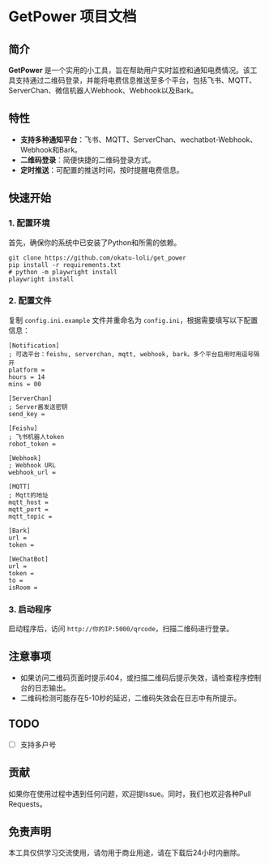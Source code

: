 # GetPower 项目文档

## 简介

**GetPower** 是一个实用的小工具，旨在帮助用户实时监控和通知电费情况。该工具支持通过二维码登录，并能将电费信息推送至多个平台，包括飞书、MQTT、ServerChan、微信机器人Webhook、Webhook以及Bark。

## 特性

- **支持多种通知平台**：飞书、MQTT、ServerChan、wechatbot-Webhook、Webhook和Bark。
- **二维码登录**：简便快捷的二维码登录方式。
- **定时推送**：可配置的推送时间，按时提醒电费信息。

## 快速开始

### 1. 配置环境

首先，确保你的系统中已安装了Python和所需的依赖。
```
git clone https://github.com/okatu-loli/get_power
pip install -r requirements.txt
# python -m playwright install
playwright install
```

### 2. 配置文件

复制 `config.ini.example` 文件并重命名为 `config.ini`，根据需要填写以下配置信息：

```plaintext
[Notification]
; 可选平台：feishu, serverchan, mqtt, webhook, bark。多个平台启用时用逗号隔开
platform =
hours = 14
mins = 00

[ServerChan]
; Server酱发送密钥
send_key =

[Feishu]
; 飞书机器人token
robot_token =

[Webhook]
; Webhook URL
webhook_url =

[MQTT]
; Mqtt的地址
mqtt_host =
mqtt_port =
mqtt_topic =

[Bark]
url =
token =

[WeChatBot]
url =
token =
to =
isRoom =
```

### 3. 启动程序

启动程序后，访问 `http://你的IP:5000/qrcode`，扫描二维码进行登录。

## 注意事项

- 如果访问二维码页面时提示404，或扫描二维码后提示失效，请检查程序控制台的日志输出。
- 二维码检测可能存在5-10秒的延迟，二维码失效会在日志中有所提示。

## TODO

- [ ] 支持多户号

## 贡献

如果你在使用过程中遇到任何问题，欢迎提Issue。同时，我们也欢迎各种Pull Requests。

## 免责声明

本工具仅供学习交流使用，请勿用于商业用途，请在下载后24小时内删除。
